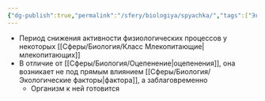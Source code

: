 ```yaml
---
{"dg-publish":true,"permalink":"/sfery/biologiya/spyachka/","tags":["Экология"]}
---
```


- Период снижения активности физиологических процессов у некоторых [[Сферы/Биология/Класс Млекопитающие\|млекопитающих]] 
- В отличие от [[Сферы/Биология/Оцепенение\|оцепенения]], она возникает не под прямым влиянием [[Сферы/Биология/Экологические факторы\|фактора]], а заблаговременно 
	- Организм к ней готовится 